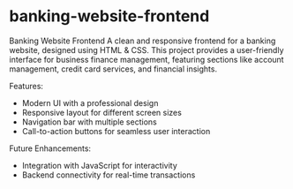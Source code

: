 # banking-website-frontend
Banking Website Frontend A clean and responsive frontend for a banking website, designed using HTML &amp; CSS. This project provides a user-friendly interface for business finance management, featuring sections like account management, credit card services, and financial insights.
<br>

Features:
<br>
-  Modern UI with a professional design
-  Responsive layout for different screen sizes
-  Navigation bar with multiple sections
-  Call-to-action buttons for seamless user interaction

Future Enhancements:
<br>
-  Integration with JavaScript for interactivity  
-  Backend connectivity for real-time transactions  
